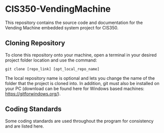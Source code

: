 # CIS350-VendingMachine
This repository contains the source code and documentation for the Vending Machine embedded system project for CIS350.

## Cloning Repository
To clone this repository onto your machine, open a terminal in your desired project folder location and use the command:
```
git clone [repo_link] [opt_local_repo_name]
```
The local repository name is optional and lets you change the name of the folder that the project is cloned into. In addition, git must also be installed on your PC (download can be found here for Windows based machines: https://gitforwindows.org/).

## Coding Standards
Some coding standards are used throughout the program for consistency and are listed here.
